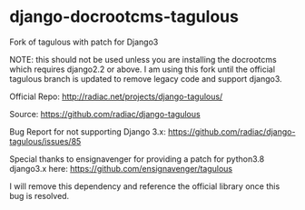 # django-docrootcms-tagulous
Fork of tagulous with patch for Django3

NOTE: this should not be used unless you are installing the docrootcms which requires django2.2 or above.  I am using this fork until the official tagulous branch is updated to remove legacy code and support django3.

Official Repo: http://radiac.net/projects/django-tagulous/

Source: https://github.com/radiac/django-tagulous


Bug Report for not supporting Django 3.x: https://github.com/radiac/django-tagulous/issues/85


Special thanks to ensignavenger for providing a patch for python3.8 django3.x here:  https://github.com/ensignavenger/tagulous

I will remove this dependency and reference the official library once this bug is resolved.
